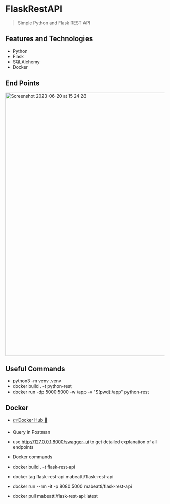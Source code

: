 # FlaskRestAPI

> Simple Python and Flask REST API

## Features and Technologies 

 - Python
 - Flask
 - SQLAlchemy
 - Docker


## End Points
<img width="831" alt="Screenshot 2023-06-20 at 15 24 28" src="https://github.com/MBeattie02/FlaskRestAPI/assets/91721899/b288cac4-288e-4375-8653-bf2b7527f02c">

## Useful Commands

 - python3 -m venv .venv
 - docker build . -t python-rest
 - docker run -dp 5000:5000 -w /app -v "$(pwd):/app" python-rest

## Docker 

 - [👉Docker Hub 🐳](https://hub.docker.com/r/mabeatti/flask-rest-api) 
 - Query in Postman
 - use http://127.0.0.1:8000/swagger-ui to get detailed explanation of all endpoints

 - Docker commands

 - docker build . -t flask-rest-api
 - docker tag flask-rest-api mabeatti/flask-rest-api
 - docker run --rm -it -p 8080:5000 mabeatti/flask-rest-api
 - docker pull mabeatti/flask-rest-api:latest
